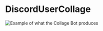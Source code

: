 # DiscordUserCollage

![Example of what the Collage Bot produces](https://cdn.discordapp.com/attachments/616827183654240256/634575193477611533/collage.png)
